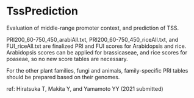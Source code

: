 # TssPrediction
Evaluation of middle-range promoter context, and prediction of TSS. 

PRI200_60-750_450_arabiAll.txt, PRI200_60-750_450_riceAll.txt, and FUI_riceAll.txt are finalized PRI and FUI scores for Arabidopsis and rice.
Arabidopsis scores can be applied for brassicaseae, and rice scores for poaseae, so no new score tables are necessary.

For the other plant families, fungi and animals, family-specific PRI tables should be prepared based on their genomes.

ref: Hiratsuka T, Makita Y, and Yamamoto YY (2021 submitted)
